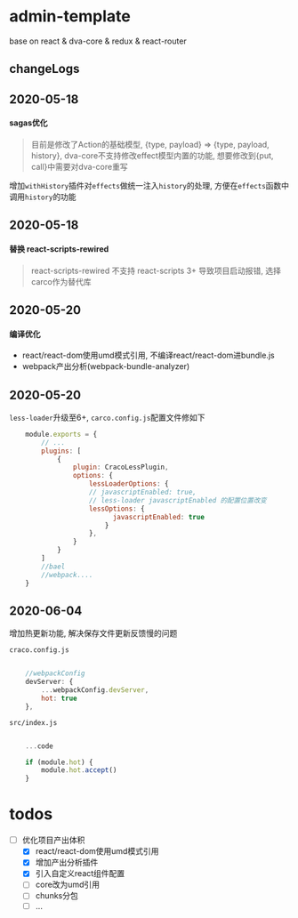 # admin-template
base on react &amp; dva-core &amp; redux &amp; react-router

## changeLogs

## 2020-05-18

#### sagas优化

> 目前是修改了Action的基础模型, {type, payload} => {type, payload, history}, dva-core不支持修改effect模型内置的功能, 想要修改到{put, call}中需要对dva-core重写

 增加`withHistory`插件对`effects`做统一注入`history`的处理, 方便在`effects`函数中调用`history`的功能



## 2020-05-18

#### 替换 react-scripts-rewired

> react-scripts-rewired 不支持 react-scripts 3+ 导致项目启动报错, 选择carco作为替代库


## 2020-05-20

#### 编译优化
- react/react-dom使用umd模式引用, 不编译react/react-dom进bundle.js
- webpack产出分析(webpack-bundle-analyzer)

## 2020-05-20

`less-loader`升级至6+, `carco.config.js`配置文件修如下

```javascript
    module.exports = {
        // ...
        plugins: [
            {
                plugin: CracoLessPlugin,
                options: {
                    lessLoaderOptions: {
                    // javascriptEnabled: true,
                    // less-loader javascriptEnabled 的配置位置改变
                    lessOptions: {
                          javascriptEnabled: true
                        }
                    },
                }
            }
        ]
        //bael
        //webpack....
    }   
```

## 2020-06-04

增加热更新功能, 解决保存文件更新反馈慢的问题

`craco.config.js`

```javascript

    //webpackConfig
    devServer: {
        ...webpackConfig.devServer,
        hot: true
    },

```

`src/index.js`
```javascript

    ...code

    if (module.hot) {
        module.hot.accept()
    }

```

# todos

- [ ] 优化项目产出体积
    - [X] react/react-dom使用umd模式引用
    - [X] 增加产出分析插件
    - [X] 引入自定义react组件配置
    - [ ] core改为umd引用 
    - [ ] chunks分包
    - [ ] ...
